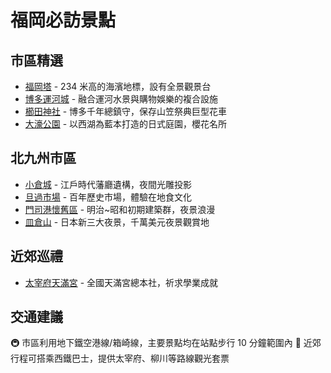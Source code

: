 # 福岡必訪景點

## 市區精選

- [福岡塔](福岡塔.md) - 234 米高的海濱地標，設有全景觀景台
- [博多運河城](博多運河城.md) - 融合運河水景與購物娛樂的複合設施
- [櫛田神社](櫛田神社.md) - 博多千年總鎮守，保存山笠祭典巨型花車
- [大濠公園](大濠公園.md) - 以西湖為藍本打造的日式庭園，櫻花名所

## 北九州市區

- [小倉城](小倉城.md) - 江戶時代藩廳遺構，夜間光雕投影
- [旦過市場](旦過市場.md) - 百年歷史市場，體驗在地食文化
- [門司港懷舊區](門司港懷舊區.md) - 明治~昭和初期建築群，夜景浪漫
- [皿倉山](皿倉山.md) - 日本新三大夜景，千萬美元夜景觀賞地

## 近郊巡禮

- [太宰府天滿宮](太宰府天滿宮.md) - 全國天滿宮總本社，祈求學業成就

## 交通建議

🚇 市區利用地下鐵空港線/箱崎線，主要景點均在站點步行 10 分鐘範圍內
🚌 近郊行程可搭乘西鐵巴士，提供太宰府、柳川等路線觀光套票
